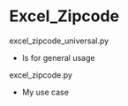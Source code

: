 # Excel_Zipcode
excel_zipcode_universal.py
 - Is for general usage

excel_zipcode.py
 - My use case
